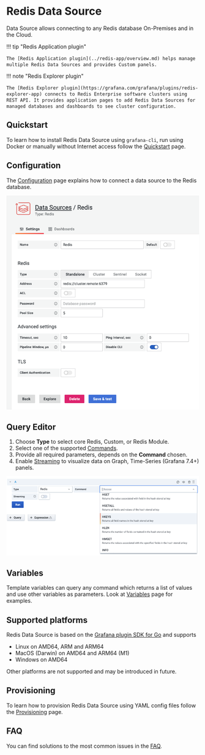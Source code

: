 # Redis Data Source

Data Source allows connecting to any Redis database On-Premises and in the Cloud.

!!! tip "Redis Application plugin"

    The [Redis Application plugin](../redis-app/overview.md) helps manage multiple Redis Data Sources and provides Custom panels.

!!! note "Redis Explorer plugin"

    The [Redis Explorer plugin](https://grafana.com/grafana/plugins/redis-explorer-app) connects to Redis Enterprise software clusters using REST API. It provides application pages to add Redis Data Sources for managed databases and dashboards to see cluster configuration.

## Quickstart

To learn how to install Redis Data Source using `grafana-cli`, run using Docker or manually without Internet access follow the [Quickstart](../quickstart.md) page.

## Configuration

The [Configuration](configuration.md) page explains how to connect a data source to the Redis database.

![Data Source](../images/redis-datasource/config/config-editor.png)

## Query Editor

1. Choose **Type** to select core Redis, Custom, or Redis Module.
2. Select one of the supported [Commands](commands.md).
3. Provide all required parameters, depends on the **Command** chosen.
4. Enable [Streaming](streaming.md) to visualize data on Graph, Time-Series (Grafana 7.4+) panels.

![Query Editor](../images/redis-datasource/query.png)

## Variables

Template variables can query any command which returns a list of values and use other variables as parameters. Look at [Variables](variables.md) page for examples.

## Supported platforms

Redis Data Source is based on the [Grafana plugin SDK for Go](https://grafana.com/docs/grafana/latest/developers/plugins/backend/grafana-plugin-sdk-for-go/) and supports

- Linux on AMD64, ARM and ARM64
- MacOS (Darwin) on AMD64 and ARM64 (M1)
- Windows on AMD64

Other platforms are not supported and may be introduced in future.

## Provisioning

To learn how to provision Redis Data Source using YAML config files follow the [Provisioning](provisioning.md) page.

## FAQ

You can find solutions to the most common issues in the [FAQ](faq.md).

